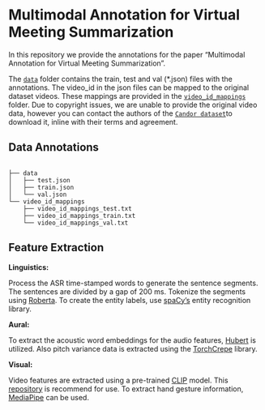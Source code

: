 # Multimodal Annotation for Virtual Meeting Summarization

In this repository we provide the annotations for the paper “Multimodal Annotation for Virtual Meeting Summarization”.

The [`data`](https://github.com/skotey/vidchatsum/tree/main/data) folder contains the train, test and val (*.json) files with the annotations. The video_id in the json files can be mapped to the original dataset videos. These mappings are provided in the [`video_id_mappings`](https://github.com/skotey/vidchatsum/tree/main/video_id_mappings) folder. Due to copyright issues, we are unable to provide the original video data, however you can contact the authors of the [`Candor dataset`](https://betterup-data-requests.herokuapp.com/)to download it, inline with their terms and agreement.


## Data Annotations

```plaintext

├── data
│   ├── test.json
│   ├── train.json
│   └── val.json
└── video_id_mappings
    ├── video_id_mappings_test.txt
    ├── video_id_mappings_train.txt
    └── video_id_mappings_val.txt

```
## Feature Extraction

**Linguistics:**

Process the ASR time-stamped words to generate the sentence segments. The sentences are divided by a gap of 200 ms. Tokenize the segments using [Roberta](https://huggingface.co/FacebookAI/roberta-base). To create the entity labels, use [spaCy’s](https://spacy.io) entity recognition library. 

**Aural:**

To extract the acoustic word embeddings for the audio features, [Hubert](https://huggingface.co/facebook/hubert-base-ls960) is utilized. Also pitch variance data is extracted using the [TorchCrepe](https://pypi.org/project/torchcrepe/) library.

**Visual:**

Video features are extracted using a pre-trained [CLIP](https://huggingface.co/openai/clip-vit-base-patch32) model. This [repository](https://v-iashin.github.io/video_features/models/clip/) is recommend for use. To extract hand gesture information, [MediaPipe](https://github.com/google-ai-edge/mediapipe) can be used. 
